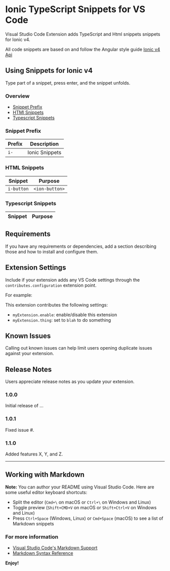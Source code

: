 # Ionic TypeScript Snippets for VS Code

Visual Studio Code Extension adds TypeScript and Html snippets snippets for Ionic v4.

All code snippets are based on and follow the Angular style guide [Ionic v4 Api](https://beta.ionicframework.com/docs/api)

## Using Snippets for Ionic v4

Type part of a snippet, press enter, and the snippet unfolds.

### Overview
* [Snippet Prefix](https://github.com/marcjulian/vscode-ionic-snippets#snippet-prefix)
* [HTMl Snippets](https://github.com/marcjulian/vscode-ionic-snippets#html-snippets)
* [Typescript Snippets](https://github.com/marcjulian/vscode-ionic-snippets#typescript-snippets)

### Snippet Prefix

| Prefix | Description |
| ------- | ----------|
| `i-` | Ionic Snippets |

### HTML Snippets

| Snippet                      | Purpose                                                      |
| ---------------------------- | ------------------------------------------------------------ |
| `i-button`                | `<ion-button>`                                                    |

### Typescript Snippets

| Snippet                      | Purpose                                                      |
| ---------------------------- | ------------------------------------------------------------ |

## Requirements

If you have any requirements or dependencies, add a section describing those and how to install and configure them.

## Extension Settings

Include if your extension adds any VS Code settings through the `contributes.configuration` extension point.

For example:

This extension contributes the following settings:

* `myExtension.enable`: enable/disable this extension
* `myExtension.thing`: set to `blah` to do something

## Known Issues

Calling out known issues can help limit users opening duplicate issues against your extension.

## Release Notes

Users appreciate release notes as you update your extension.

### 1.0.0

Initial release of ...

### 1.0.1

Fixed issue #.

### 1.1.0

Added features X, Y, and Z.

-----------------------------------------------------------------------------------------------------------

## Working with Markdown

**Note:** You can author your README using Visual Studio Code.  Here are some useful editor keyboard shortcuts:

* Split the editor (`Cmd+\` on macOS or `Ctrl+\` on Windows and Linux)
* Toggle preview (`Shift+CMD+V` on macOS or `Shift+Ctrl+V` on Windows and Linux)
* Press `Ctrl+Space` (Windows, Linux) or `Cmd+Space` (macOS) to see a list of Markdown snippets

### For more information

* [Visual Studio Code's Markdown Support](http://code.visualstudio.com/docs/languages/markdown)
* [Markdown Syntax Reference](https://help.github.com/articles/markdown-basics/)

**Enjoy!**
